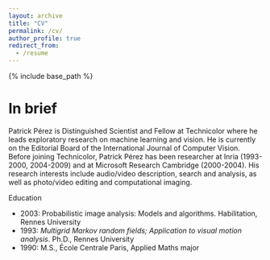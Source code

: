 ```yaml
---
layout: archive
title: "CV"
permalink: /cv/
author_profile: true
redirect_from:
  - /resume
---
```


{% include base_path %}

In brief
======
Patrick Pérez is Distinguished Scientist and Fellow at Technicolor where he leads exploratory research on machine learning and vision.  He is currently on the Editorial Board of the International Journal of Computer Vision. Before joining Technicolor, Patrick Pérez has been researcher at Inria (1993-2000, 2004-2009) and at Microsoft Research Cambridge (2000-2004). His research interests include audio/video description, search and analysis, as well as photo/video editing and computational imaging.

Education
* 2003: Probabilistic image analysis: Models and algorithms. Habilitation, Rennes University
* 1993: *Multigrid Markov random fields; Application to visual motion analysis*. Ph.D., Rennes University
* 1990: M.S., École Centrale Paris, Applied Maths major
 
